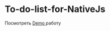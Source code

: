 # To-do-list-for-NativeJs

Посмотреть <a href="https://onesuch.github.io/To-do-list-for-NativeJs/">Demo </a> работу
